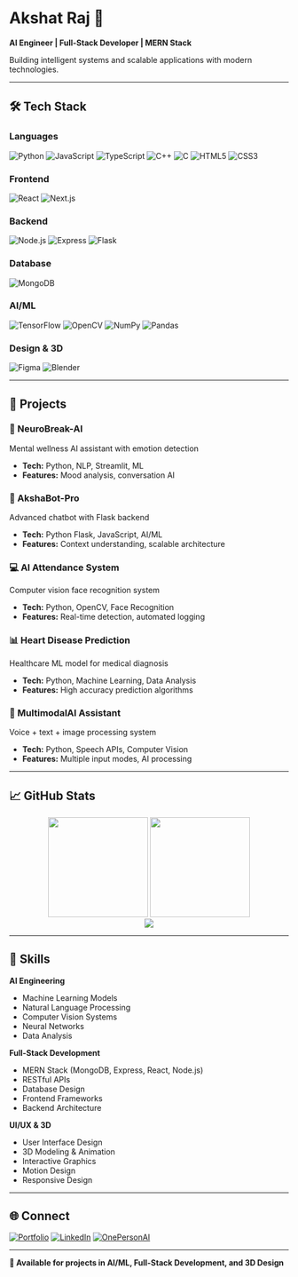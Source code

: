 # Akshat Raj 👋

**AI Engineer | Full-Stack Developer | MERN Stack**

Building intelligent systems and scalable applications with modern technologies.

---

## 🛠️ Tech Stack

### **Languages**
![Python](https://img.shields.io/badge/-Python-3776AB?style=flat-square&logo=python&logoColor=white)
![JavaScript](https://img.shields.io/badge/-JavaScript-F7DF1E?style=flat-square&logo=javascript&logoColor=black)
![TypeScript](https://img.shields.io/badge/-TypeScript-3178C6?style=flat-square&logo=typescript&logoColor=white)
![C++](https://img.shields.io/badge/-C++-00599C?style=flat-square&logo=c%2B%2B&logoColor=white)
![C](https://img.shields.io/badge/-C-A8B9CC?style=flat-square&logo=c&logoColor=black)
![HTML5](https://img.shields.io/badge/-HTML5-E34F26?style=flat-square&logo=html5&logoColor=white)
![CSS3](https://img.shields.io/badge/-CSS3-1572B6?style=flat-square&logo=css3&logoColor=white)

### **Frontend**
![React](https://img.shields.io/badge/-React-61DAFB?style=flat-square&logo=react&logoColor=black)
![Next.js](https://img.shields.io/badge/-Next.js-000000?style=flat-square&logo=next.js&logoColor=white)

### **Backend**
![Node.js](https://img.shields.io/badge/-Node.js-339933?style=flat-square&logo=node.js&logoColor=white)
![Express](https://img.shields.io/badge/-Express-000000?style=flat-square&logo=express&logoColor=white)
![Flask](https://img.shields.io/badge/-Flask-000000?style=flat-square&logo=flask&logoColor=white)

### **Database**
![MongoDB](https://img.shields.io/badge/-MongoDB-47A248?style=flat-square&logo=mongodb&logoColor=white)

### **AI/ML**
![TensorFlow](https://img.shields.io/badge/-TensorFlow-FF6F00?style=flat-square&logo=tensorflow&logoColor=white)
![OpenCV](https://img.shields.io/badge/-OpenCV-5C3EE8?style=flat-square&logo=opencv&logoColor=white)
![NumPy](https://img.shields.io/badge/-NumPy-013243?style=flat-square&logo=numpy&logoColor=white)
![Pandas](https://img.shields.io/badge/-Pandas-150458?style=flat-square&logo=pandas&logoColor=white)

### **Design & 3D**
![Figma](https://img.shields.io/badge/-Figma-F24E1E?style=flat-square&logo=figma&logoColor=white)
![Blender](https://img.shields.io/badge/-Blender-F5792A?style=flat-square&logo=blender&logoColor=white)

---

## 💼 Projects

### 🧠 NeuroBreak-AI
Mental wellness AI assistant with emotion detection
- **Tech:** Python, NLP, Streamlit, ML
- **Features:** Mood analysis, conversation AI

### 🤖 AkshaBot-Pro  
Advanced chatbot with Flask backend
- **Tech:** Python Flask, JavaScript, AI/ML
- **Features:** Context understanding, scalable architecture

### 💻 AI Attendance System
Computer vision face recognition system
- **Tech:** Python, OpenCV, Face Recognition
- **Features:** Real-time detection, automated logging

### 📊 Heart Disease Prediction
Healthcare ML model for medical diagnosis
- **Tech:** Python, Machine Learning, Data Analysis
- **Features:** High accuracy prediction algorithms

### 🎯 MultimodalAI Assistant
Voice + text + image processing system
- **Tech:** Python, Speech APIs, Computer Vision
- **Features:** Multiple input modes, AI processing

---

## 📈 GitHub Stats

<div align="center">
  <img height="180em" src="https://github-readme-stats.vercel.app/api?username=AkshatRaj00&show_icons=true&theme=vue-dark&include_all_commits=true&count_private=true&hide_border=true"/>
  <img height="180em" src="https://github-readme-stats.vercel.app/api/top-langs/?username=AkshatRaj00&layout=compact&theme=vue-dark&hide_border=true"/>
</div>

<div align="center">
  <img src="https://github-readme-streak-stats.herokuapp.com/?user=AkshatRaj00&theme=vue-dark&hide_border=true" />
</div>

---

## 🎯 Skills

**AI Engineering**
- Machine Learning Models
- Natural Language Processing  
- Computer Vision Systems
- Neural Networks
- Data Analysis

**Full-Stack Development**
- MERN Stack (MongoDB, Express, React, Node.js)
- RESTful APIs
- Database Design
- Frontend Frameworks
- Backend Architecture

**UI/UX & 3D**
- User Interface Design
- 3D Modeling & Animation
- Interactive Graphics
- Motion Design
- Responsive Design

---

## 🌐 Connect

[![Portfolio](https://img.shields.io/badge/Portfolio-000000?style=for-the-badge&logo=About.me&logoColor=white)](https://akshatraj00.github.io/AkshatRaj-portfolio/)
[![LinkedIn](https://img.shields.io/badge/LinkedIn-0077B5?style=for-the-badge&logo=linkedin&logoColor=white)](https://linkedin.com/in/akshatraj00)
[![OnePersonAI](https://img.shields.io/badge/OnePersonAI-FF6B6B?style=for-the-badge&logo=vercel&logoColor=white)](https://onepersonai-website.vercel.app/)

---

**🚀 Available for projects in AI/ML, Full-Stack Development, and 3D Design**
